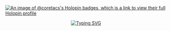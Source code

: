 [![An image of @coretacs's Holopin badges, which is a link to view their full Holopin profile](https://holopin.me/coretacs)](https://holopin.io/@coretacs)

<div align="center">
<a href="https://git.io/typing-svg"><img src="https://readme-typing-svg.herokuapp.com?font=jetbrains+mono&duration=3000&pause=500&color=33FF33&width=435&lines=Hi%F0%9F%91%8B...+;I'm+Etienne...;and+this+is+my+Github." alt="Typing SVG" /></a>
</div>


<!--
**Coretacs/Coretacs** is a ✨ _special_ ✨ repository because its `README.md` (this file) appears on your GitHub profile.

Here are some ideas to get you started:

- 🔭 I’m currently working on ...
- 🌱 I’m currently learning ...
- 👯 I’m looking to collaborate on ...
- 🤔 I’m looking for help with ...
- 💬 Ask me about ...
- 📫 How to reach me: ...
- 😄 Pronouns: ...
- ⚡ Fun fact: ...
-->
